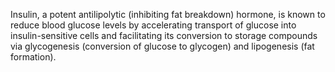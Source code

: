 Insulin, a potent antilipolytic (inhibiting fat breakdown) hormone, is known to reduce blood glucose levels by accelerating transport of glucose into insulin-sensitive cells and facilitating its conversion to storage compounds via glycogenesis (conversion of glucose to glycogen) and lipogenesis (fat formation).

